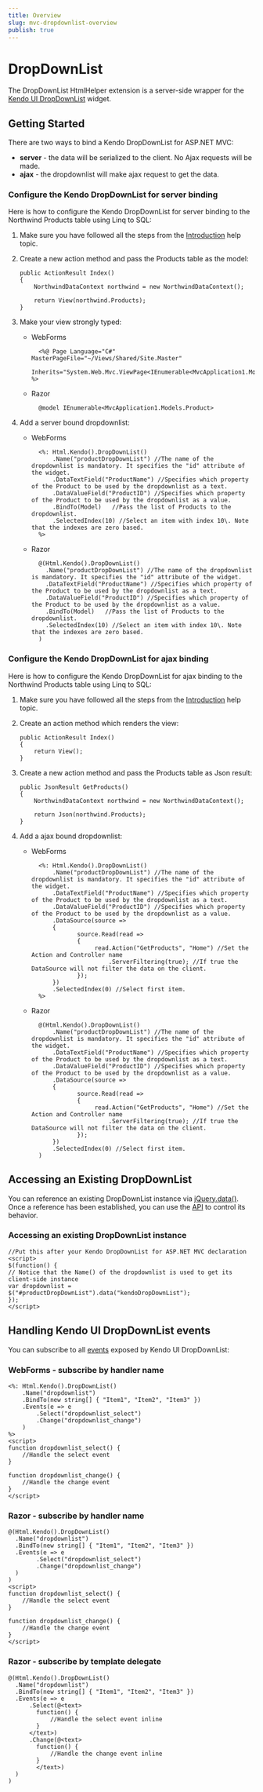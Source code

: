 ```yaml
---
title: Overview
slug: mvc-dropdownlist-overview
publish: true
---
```


# DropDownList

The DropDownList HtmlHelper extension is a server-side wrapper for the [Kendo UI DropDownList](http://docs.kendoui.com/api/web/dropdownlist) widget.

## Getting Started

There are two ways to bind a Kendo DropDownList for ASP.NET MVC:

*   **server** - the data will be serialized to the client. No Ajax requests will be made.
*   **ajax** - the dropdownlist will make ajax request to get the data.

### Configure the Kendo DropDownList for server binding

Here is how to configure the Kendo DropDownList  for server binding to the Northwind Products table using Linq to SQL:

1.  Make sure you have followed all the steps from the [Introduction](http://docs.kendoui.com/getting-started/using-kendo-with/aspnet-mvc/introduction) help topic.

2.  Create a new action method and pass the Products table as the model:

        public ActionResult Index()
        {
            NorthwindDataContext northwind = new NorthwindDataContext();

            return View(northwind.Products);
        }
3.  Make your view strongly typed:
    - WebForms

            <%@ Page Language="C#" MasterPageFile="~/Views/Shared/Site.Master"
               Inherits="System.Web.Mvc.ViewPage<IEnumerable<MvcApplication1.Models.Product>>" %>
    - Razor

            @model IEnumerable<MvcApplication1.Models.Product>
4.  Add a server bound dropdownlist:
    - WebForms

            <%: Html.Kendo().DropDownList()
                .Name("productDropDownList") //The name of the dropdownlist is mandatory. It specifies the "id" attribute of the widget.
                .DataTextField("ProductName") //Specifies which property of the Product to be used by the dropdownlist as a text.
                .DataValueField("ProductID") //Specifies which property of the Product to be used by the dropdownlist as a value.
                .BindTo(Model)   //Pass the list of Products to the dropdownlist.
                .SelectedIndex(10) //Select an item with index 10\. Note that the indexes are zero based.
            %>
    - Razor

            @(Html.Kendo().DropDownList()
              .Name("productDropDownList") //The name of the dropdownlist is mandatory. It specifies the "id" attribute of the widget.
              .DataTextField("ProductName") //Specifies which property of the Product to be used by the dropdownlist as a text.
              .DataValueField("ProductID") //Specifies which property of the Product to be used by the dropdownlist as a value.
              .BindTo(Model)   //Pass the list of Products to the dropdownlist.
              .SelectedIndex(10) //Select an item with index 10\. Note that the indexes are zero based.
            )

### Configure the Kendo DropDownList for ajax binding

Here is how to configure the Kendo DropDownList for ajax binding to the Northwind Products table using Linq to SQL:

1.  Make sure you have followed all the steps from the [Introduction](http://docs.kendoui.com/getting-started/using-kendo-with/aspnet-mvc/introduction) help topic.

2.  Create an action method which renders the view:

        public ActionResult Index()
        {
            return View();
        }
3.  Create a new action method and pass the Products table as Json result:

        public JsonResult GetProducts()
        {
            NorthwindDataContext northwind = new NorthwindDataContext();

            return Json(northwind.Products);
        }
4.  Add a ajax bound dropdownlist:
    - WebForms

            <%: Html.Kendo().DropDownList()
                .Name("productDropDownList") //The name of the dropdownlist is mandatory. It specifies the "id" attribute of the widget.
                .DataTextField("ProductName") //Specifies which property of the Product to be used by the dropdownlist as a text.
                .DataValueField("ProductID") //Specifies which property of the Product to be used by the dropdownlist as a value.
                .DataSource(source =>
                {
                       source.Read(read =>
                       {
                            read.Action("GetProducts", "Home") //Set the Action and Controller name
                                .ServerFiltering(true); //If true the DataSource will not filter the data on the client.
                       });
                })
                .SelectedIndex(0) //Select first item.
            %>
    - Razor

            @(Html.Kendo().DropDownList()
                .Name("productDropDownList") //The name of the dropdownlist is mandatory. It specifies the "id" attribute of the widget.
                .DataTextField("ProductName") //Specifies which property of the Product to be used by the dropdownlist as a text.
                .DataValueField("ProductID") //Specifies which property of the Product to be used by the dropdownlist as a value.
                .DataSource(source =>
                {
                       source.Read(read =>
                       {
                            read.Action("GetProducts", "Home") //Set the Action and Controller name
                                .ServerFiltering(true); //If true the DataSource will not filter the data on the client.
                       });
                })
                .SelectedIndex(0) //Select first item.
            )

## Accessing an Existing DropDownList

You can reference an existing DropDownList instance via [jQuery.data()](http://api.jquery.com/jQuery.data/).
Once a reference has been established, you can use the [API](http://docs.kendoui.com/api/web/dropdownlist#methods) to control its behavior.


### Accessing an existing DropDownList instance

    //Put this after your Kendo DropDownList for ASP.NET MVC declaration
    <script>
    $(function() {
    // Notice that the Name() of the dropdownlist is used to get its client-side instance
    var dropdownlist = $("#productDropDownList").data("kendoDropDownList");
    });
    </script>


## Handling Kendo UI DropDownList events

You can subscribe to all [events](http://docs.kendoui.com/api/web/dropdownlist#events) exposed by Kendo UI DropDownList:


### WebForms - subscribe by handler name

    <%: Html.Kendo().DropDownList()
        .Name("dropdownlist")
        .BindTo(new string[] { "Item1", "Item2", "Item3" })
        .Events(e => e
            .Select("dropdownlist_select")
            .Change("dropdownlist_change")
        )
    %>
    <script>
    function dropdownlist_select() {
        //Handle the select event
    }

    function dropdownlist_change() {
        //Handle the change event
    }
    </script>


### Razor - subscribe by handler name

    @(Html.Kendo().DropDownList()
      .Name("dropdownlist")
      .BindTo(new string[] { "Item1", "Item2", "Item3" })
      .Events(e => e
            .Select("dropdownlist_select")
            .Change("dropdownlist_change")
      )
    )
    <script>
    function dropdownlist_select() {
        //Handle the select event
    }

    function dropdownlist_change() {
        //Handle the change event
    }
    </script>


### Razor - subscribe by template delegate

    @(Html.Kendo().DropDownList()
      .Name("dropdownlist")
      .BindTo(new string[] { "Item1", "Item2", "Item3" })
      .Events(e => e
          .Select(@<text>
            function() {
                //Handle the select event inline
            }
          </text>)
          .Change(@<text>
            function() {
                //Handle the change event inline
            }
            </text>)
      )
    )

